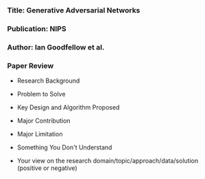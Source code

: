### Title: Generative Adversarial Networks

### Publication: NIPS

### Author: Ian Goodfellow et al.

### Paper Review
- Research Background



- Problem to Solve



- Key Design and Algorithm Proposed



- Major Contribution



- Major Limitation



- Something You Don't Understand



- Your view on the research domain/topic/approach/data/solution (positive or negative)


